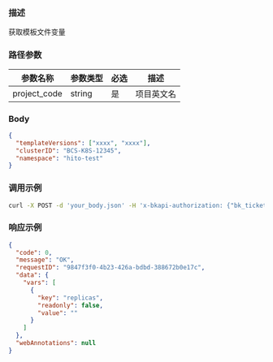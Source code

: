 ### 描述

获取模板文件变量

### 路径参数
| 参数名称     | 参数类型     | 必选   | 描述             |
| ------------ | ------------ | ------ | ---------------- |
| project_code         | string       | 是     | 项目英文名     |

### Body
```json
{
  "templateVersions": ["xxxx", "xxxx"],
  "clusterID": "BCS-K8S-12345",
  "namespace": "hito-test"
}
```


### 调用示例
```sh
curl -X POST -d 'your_body.json' -H 'x-bkapi-authorization: {"bk_ticket": "xxx", "bk_app_code": "xxx", "bk_app_secret": "***"}' --insecure https://bcs-api-gateway.apigw.com/prod/clusterresources/v1/projects/{project_code}/template/variables
```

### 响应示例
```json
{
  "code": 0,
  "message": "OK",
  "requestID": "9847f3f0-4b23-426a-bdbd-388672b0e17c",
  "data": {
    "vars": [
      {
        "key": "replicas",
        "readonly": false,
        "value": ""
      }
    ]
  },
  "webAnnotations": null
}
```